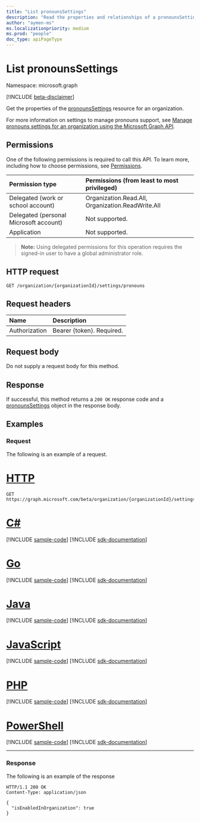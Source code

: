 ```yaml
---
title: "List pronounsSettings"
description: "Read the properties and relationships of a pronounsSettings object."
author: "aymen-ms"
ms.localizationpriority: medium
ms.prod: "people"
doc_type: apiPageType
---
```


# List pronounsSettings
Namespace: microsoft.graph

[!INCLUDE [beta-disclaimer](../../includes/beta-disclaimer.md)]

Get the properties of the [pronounsSettings](../resources/pronounssettings.md) resource for an organization. 

For more information on settings to manage pronouns support, see [Manage pronouns settings for an organization using the Microsoft Graph API](/graph/pronouns-configure-pronouns-availability).

## Permissions

One of the following permissions is required to call this API. To learn more, including how to choose permissions, see [Permissions](/graph/permissions-reference).

|Permission type|Permissions (from least to most privileged)|
|:---|:---|
| Delegated (work or school account)     | Organization.Read.All, Organization.ReadWrite.All |
| Delegated (personal Microsoft account) | Not supported. |
| Application    | Not supported. |

>**Note:** Using delegated permissions for this operation requires the signed-in user to have a global administrator role.

## HTTP request

<!-- {
  "blockType": "ignored"
}
-->
``` http
GET /organization/{organizationId}/settings/pronouns
```

## Request headers
|Name|Description|
|:---|:---|
|Authorization|Bearer {token}. Required.|

## Request body
Do not supply a request body for this method.

## Response

If successful, this method returns a `200 OK` response code and a [pronounsSettings](../resources/pronounssettings.md) object in the response body.

## Examples

### Request
The following is an example of a request.
# [HTTP](#tab/http)
<!-- {
  "blockType": "request",
  "name": "get_pronounssettings"
}
-->
``` http
GET https://graph.microsoft.com/beta/organization/{organizationId}/settings/pronouns
```

# [C#](#tab/csharp)
[!INCLUDE [sample-code](../includes/snippets/csharp/get-pronounssettings-csharp-snippets.md)]
[!INCLUDE [sdk-documentation](../includes/snippets/snippets-sdk-documentation-link.md)]

# [Go](#tab/go)
[!INCLUDE [sample-code](../includes/snippets/go/get-pronounssettings-go-snippets.md)]
[!INCLUDE [sdk-documentation](../includes/snippets/snippets-sdk-documentation-link.md)]

# [Java](#tab/java)
[!INCLUDE [sample-code](../includes/snippets/java/get-pronounssettings-java-snippets.md)]
[!INCLUDE [sdk-documentation](../includes/snippets/snippets-sdk-documentation-link.md)]

# [JavaScript](#tab/javascript)
[!INCLUDE [sample-code](../includes/snippets/javascript/get-pronounssettings-javascript-snippets.md)]
[!INCLUDE [sdk-documentation](../includes/snippets/snippets-sdk-documentation-link.md)]

# [PHP](#tab/php)
[!INCLUDE [sample-code](../includes/snippets/php/get-pronounssettings-php-snippets.md)]
[!INCLUDE [sdk-documentation](../includes/snippets/snippets-sdk-documentation-link.md)]

# [PowerShell](#tab/powershell)
[!INCLUDE [sample-code](../includes/snippets/powershell/get-pronounssettings-powershell-snippets.md)]
[!INCLUDE [sdk-documentation](../includes/snippets/snippets-sdk-documentation-link.md)]

---

### Response
The following is an example of the response
<!-- {
  "blockType": "response",
  "truncated": true,
  "@odata.type": "microsoft.graph.pronounsSettings"
}
-->
``` http
HTTP/1.1 200 OK
Content-Type: application/json

{
  "isEnabledInOrganization": true
}
```

